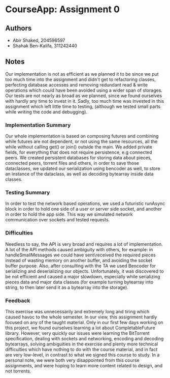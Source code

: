 # CourseApp: Assignment 0

## Authors
* Abir Shaked, 204596597
* Shahak Ben-Kalifa, 311242440

## Notes
Our implementation is not as efficient as we planned it to be since we put too much time into the assignment and didn't
get to refactoring classes, perfecting database accesses and removing redundant read & write operations which could have
been avoided using a wider span of storages.
Our tests are not nearly as broad as we planned, since we found ourselves with hardly any time to invest in it. Sadly,
too much time was invested in this assignment which left little time to testing, (although we tested small parts
while writing the code and debugging).

### Implementation Summary
Our whole implementation is based on composing futures and combining while futures are not dependent, or not using the
same resources, all the while without calling get() or join() outside the main. We added private fields, for everything
that does not require persistence, e.g connected peers. We created persistent databases for storing data about pieces, 
connected peers, torrent files and others, in order to save those dataclasses, we updated our serialization using 
bencoder as well, to store an instance of the dataclass, as well as decoding bytearray inside data classes. 

### Testing Summary
In order to test the network based operations, we used a futuristic runAsync block in order to hold one side of a user
or server side socket, and another in order to hold the app side. This way we simulated network communication over
sockets and tested requests.

### Difficulties
Needless to say, the API is very broad and requires a lot of implementation.
A lot of the API methods caused ambiguity with others, for example: in handleSmallMessages we could have sent\received
the required pieces instead of wasting memory on another buffer, and avoiding the socket buffer purpose.
Also, after consulting with the TA we used Bencoder for serializing and deserializing our objects. Unfortunately, it
was discovered to be not efficient and caused a major slowdown, especially while serializing pieces data and major data
classes (for example turning bytearray into string, to then later send it as a bytearray into the storage).

### Feedback
This exercise was unnecessarily and extremely long and tiring which caused havoc to the whole semester.
In our view, this assignment hardly focused on any of the taught material. Only in our first few days working on this 
project, we found ourselves learning a lot about CompletableFuture library. However, very quickly our issues were 
learning the BitTorrent specification, dealing with sockets and networking, encoding and decoding bytearrays, solving
ambiguities in the exercise and plenty more technical difficulties which have nothing to do with the course material,
and in fact are very low-level, in contrast to what we signed this course to study.
In a personal note, we were both very disappointed from this course assignments, and were hoping to learn more content
related to design, and not torrents.